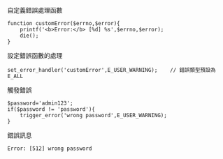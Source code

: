 自定義錯誤處理函數
```
function customError($errno,$error){
	printf('<b>Error:</b> [%d] %s',$errno,$error);
	die();
}
```

設定錯誤函數的處理
```
set_error_handler('customError',E_USER_WARNING);	// 錯誤類型預設為E_ALL
```

觸發錯誤
```
$password='admin123';
if($password != 'password'){
	trigger_error('wrong password',E_USER_WARNING);
}
```

錯誤訊息
```
Error: [512] wrong password
```